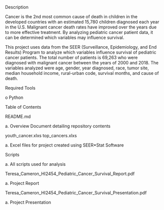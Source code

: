 Description

Cancer is the 2nd most common cause of death in children in the developed countries with an estimated 15,780 children diagnosed each year in the U.S. Malignant cancer death rates have improved over the years due to more effective treatment. By analyzing pediatric cancer patient data, it can be determined which variables may influence survival.

This project uses data from the SEER (Surveillance, Epidemiology, and End Results) Program to analyze which variables influence survival of pediatric cancer patients. The total number of patients is 69,263 who were diagnosed with malignant cancer between the years of 2000 and 2018. The variables analyzed were age, gender, year diagnosed, race, tumor site, median household income, rural-urban code, survival months, and cause of death. 

Required Tools

o Python

Table of Contents

README.md

a. Overview Document detailing repository contents

youth_cancer.xlxs
top_cancers.xlxs

a. Excel files for project created using SEER*Stat Software

Scripts

a. All scripts used for analysis

Teresa_Cameron_HI2454_Pediatric_Cancer_Survival_Report.pdf

a. Project Report

Teresa_Cameron_HI2454_Pediatric_Cancer_Survival_Presentation.pdf

a. Project Presentation
